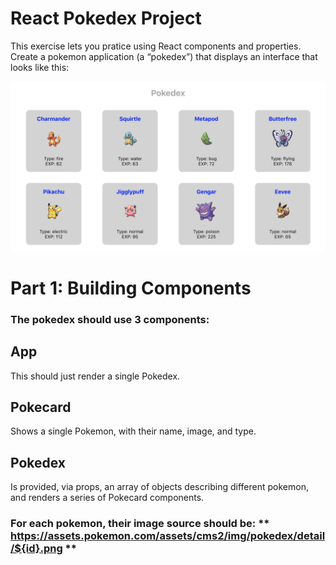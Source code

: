 # React Pokedex Project

This exercise lets you pratice using React components and properties.
Create a pokemon application (a “pokedex”) that displays an interface that looks like this:

![Pokedex Final Image](./src/assets/images/pokedex.png)

# Part 1: Building Components

### The pokedex should use 3 components:

## App

This should just render a single Pokedex.

## Pokecard

Shows a single Pokemon, with their name, image, and type.

## Pokedex

Is provided, via props, an array of objects describing different pokemon, and renders a series of Pokecard components.

### For each pokemon, their image source should be: ** https://assets.pokemon.com/assets/cms2/img/pokedex/detail/${id}.png **
